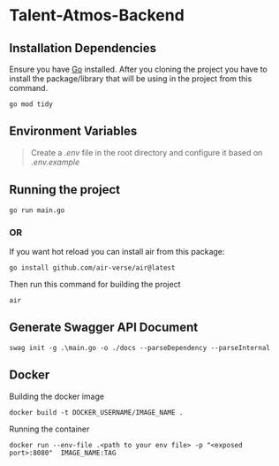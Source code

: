 # Talent-Atmos-Backend

## Installation Dependencies
Ensure you have [Go](https://go.dev/doc/install) installed.
After you cloning the project you have to install the package/library that will be using in the project from this command.
```
go mod tidy
```

## Environment Variables
> Create a *.env* file in the root directory and configure it based on *.env.example*

## Running the project
```
go run main.go
```
### OR
If you want hot reload you can install air from this package: 
```
go install github.com/air-verse/air@latest
```
Then run this command for building the project
```
air
```

## Generate Swagger API Document
```
swag init -g .\main.go -o ./docs --parseDependency --parseInternal
```

## Docker
Building the docker image
```
docker build -t DOCKER_USERNAME/IMAGE_NAME .
```

Running the container
```
docker run --env-file .<path to your env file> -p "<exposed port>:8080"  IMAGE_NAME:TAG
```
